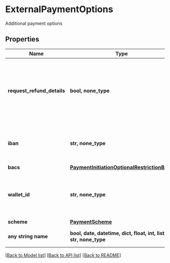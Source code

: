 # ExternalPaymentOptions

Additional payment options

## Properties
Name | Type | Description | Notes
------------ | ------------- | ------------- | -------------
**request_refund_details** | **bool, none_type** | When &#x60;true&#x60;, Plaid will attempt to request refund details from the payee&#39;s financial institution.  Support varies between financial institutions and will not always be available.  If refund details could be retrieved, they will be available in the &#x60;/payment_initiation/payment/get&#x60; response. | [optional] 
**iban** | **str, none_type** | The International Bank Account Number (IBAN) for the payer&#39;s account. If provided, the end user will be able to send payments only from the specified bank account. | [optional] 
**bacs** | [**PaymentInitiationOptionalRestrictionBacs**](PaymentInitiationOptionalRestrictionBacs.md) |  | [optional] 
**wallet_id** | **str, none_type** | The EMI (E-Money Institution) wallet that this payment is associated with, if any. This wallet is used as an intermediary account to enable Plaid to reconcile the settlement of funds for Payment Initiation requests. | [optional] 
**scheme** | [**PaymentScheme**](PaymentScheme.md) |  | [optional] 
**any string name** | **bool, date, datetime, dict, float, int, list, str, none_type** | any string name can be used but the value must be the correct type | [optional]

[[Back to Model list]](../README.md#documentation-for-models) [[Back to API list]](../README.md#documentation-for-api-endpoints) [[Back to README]](../README.md)


